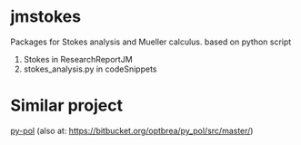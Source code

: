 # jmstokes

Packages for Stokes analysis and Mueller calculus. based on python script

1.  Stokes in ResearchReportJM
2. stokes_analysis.py in codeSnippets

# Similar project

[py-pol](https://py-pol.readthedocs.io/en/master/) (also at: https://bitbucket.org/optbrea/py_pol/src/master/)

